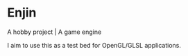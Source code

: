 # Enjin
A hobby project | A game engine

I aim to use this as a test bed for OpenGL/GLSL applications. 
